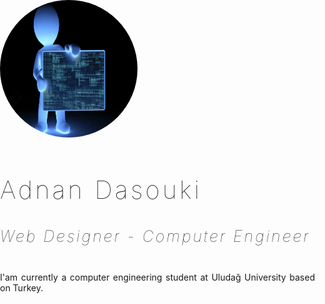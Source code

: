 <!DOCTYPE html>
<html>

<head>
  <meta charset="UTF-8">
  <title>Kişisel Web Sayfası</title>
  <script src="https://kit.fontawesome.com/172fc78950.js" crossorigin="anonymous"></script>
</head>

<body>
  <style>
    body {
      margin: 0;
      padding: 0;
      background: url(123.jpg) no-repeat;
      background-size: cover;
    }

    .box {
      width: 450px;
      background: rgba(0, 0, 0, 0.4);
      padding: 10px;
      text-align: center;
      margin: auto;
      margin-top: 5%;
      color: white;
      font-family: 'Courier New', Courier, monospace;
    }

    .box-img {
      border-radius: 50%;
      width: 220px;
      height: 220px;
    }

    .box h1 {
      font-size: 40px;
      letter-spacing: 4px;
      font-weight: 100;
    }

    .box h5 {
      font-size: 25px;
      letter-spacing: 3px;
      font-weight: 100;
    }

    .box p {
      text-align: justify;
    }

    ul {
      margin: 0;
      padding: 0;
    }

    .box li {
      display: inline-block;
      margin: 6px;
      list-style: none;
    }

    .box li a {
      color: white;
      text-decoration: none;
      font-size: 40px;
      transition: all ease-in-out 250ms;
    }

    .box li a:hover {
      color: #b9b9b9;
    }
  </style>
  <div class="box">
    <img src="11.webp" alt="" class="box-img">
    <h1>Adnan Dasouki</h1>
    <h5>Web Designer - Computer Engineer</h5>
    <p>I'am currently a computer engineering student at Uludağ University based on Turkey.</p>
    <ul>
      <li><a
          href="https://www.facebook.com/campaign/landing.php?&campaign_id=1655235780&extra_1=s%7Cc%7C318623881404%7Ce%7Cwww%20facebook%20com%20r%7C&placement=&creative=318623881404&keyword=www%20facebook%20com%20r&partner_id=googlesem&extra_2=campaignid%3D1655235780%26adgroupid%3D62307621343%26matchtype%3De%26network%3Dg%26source%3Dnotmobile%26search_or_content%3Ds%26device%3Dc%26devicemodel%3D%26adposition%3D%26target%3D%26targetid%3Dkwd-365456530742%26loc_physical_ms%3D21060%26loc_interest_ms%3D%26feeditemid%3D%26param1%3D%26param2%3D&gclid=CjwKCAiA8bqOBhANEiwA-sIlN2G099ktPfqUitycqkXsvkXFnXtNunPoFNadZNWzeTG2rjQcIzWe-hoC0pYQAvD_BwE"
          target="_blank"><i class="fab fa-facebook-square"></i></a></li>
      <li><a href="https://twitter.com/i/flow/login" target="_blank"><i class="fab fa-twitter-square"></i></a></li>
      <li><a href="https://www.youtube.com/" target="_blank"><i class="fab fa-youtube-square"></i></a></li>
    </ul>
  </div>
</body>

</html>
